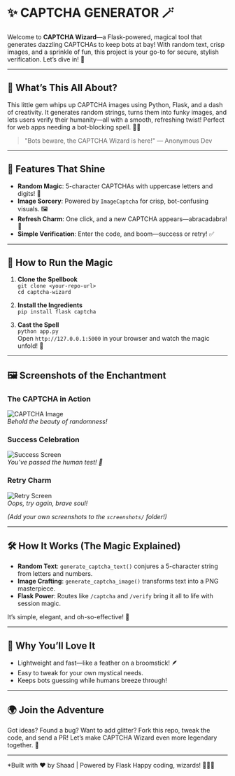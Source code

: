 # ✨ CAPTCHA GENERATOR 🪄

Welcome to **CAPTCHA Wizard**—a Flask-powered, magical tool that generates dazzling CAPTCHAs to keep bots at bay! With random text, crisp images, and a sprinkle of fun, this project is your go-to for secure, stylish verification. Let’s dive in! 🚀

---

## 🌟 What’s This All About?

This little gem whips up CAPTCHA images using Python, Flask, and a dash of creativity. It generates random strings, turns them into funky images, and lets users verify their humanity—all with a smooth, refreshing twist! Perfect for web apps needing a bot-blocking spell. 🧙‍♂️

> "Bots beware, the CAPTCHA Wizard is here!" — Anonymous Dev

---

## 🎨 Features That Shine

- **Random Magic**: 5-character CAPTCHAs with uppercase letters and digits! 🔢
- **Image Sorcery**: Powered by `ImageCaptcha` for crisp, bot-confusing visuals. 🖼️
- **Refresh Charm**: One click, and a new CAPTCHA appears—abracadabra! 🔄
- **Simple Verification**: Enter the code, and boom—success or retry! ✅

---

## 🚀 How to Run the Magic

1. **Clone the Spellbook**  
   `git clone <your-repo-url>`  
   `cd captcha-wizard`

2. **Install the Ingredients**  
   `pip install flask captcha`

3. **Cast the Spell**  
   `python app.py`  
   Open `http://127.0.0.1:5000` in your browser and watch the magic unfold! 🌈

---

## 🖼️ Screenshots of the Enchantment

### The CAPTCHA in Action  
![CAPTCHA Image](screenshots/captcha-example.png)  
*Behold the beauty of randomness!*

### Success Celebration  
![Success Screen](screenshots/success.png)  
*You’ve passed the human test! 🎉*

### Retry Charm  
![Retry Screen](screenshots/retry.png)  
*Oops, try again, brave soul!*

*(Add your own screenshots to the `screenshots/` folder!)*

---

## 🛠️ How It Works (The Magic Explained)

- **Random Text**: `generate_captcha_text()` conjures a 5-character string from letters and numbers.  
- **Image Crafting**: `generate_captcha_image()` transforms text into a PNG masterpiece.  
- **Flask Power**: Routes like `/captcha` and `/verify` bring it all to life with session magic.  

It’s simple, elegant, and oh-so-effective! 🌟

---

## 🎯 Why You’ll Love It

- Lightweight and fast—like a feather on a broomstick! 🪶  
- Easy to tweak for your own mystical needs.  
- Keeps bots guessing while humans breeze through!  

---

## 🌍 Join the Adventure

Got ideas? Found a bug? Want to add glitter? Fork this repo, tweak the code, and send a PR! Let’s make CAPTCHA Wizard even more legendary together. 💪

---

*Built with ❤️ by Shaad | Powered by Flask 
Happy coding, wizards! 🧙‍♀️✨
